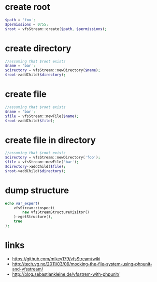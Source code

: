 # create root

```php
$path = 'foo';
$permissions = 0755;
$root = vfsStream::create($path, $permissions);
```

# create directory

```php
//assuming that $root exists
$name = 'bar';
$directory = vfsStream::newDirectory($name);
$root->addChild($directory);
```

# create file

```php
//assuming that $root exists
$name = 'bar';
$file = vfsStream::newFile($name);
$root->addChild($file);
```
# create file in directory

```php
//assuming that $root exists
$directory = vfsStream::newDirectory('foo');
$file = vfsStream::newFile('bar');
$directory->addChild($file);
$root->addChild($directory);
```

# dump structure

```php
echo var_export(
    vfsStream::inspect(
        new vfsStreamStructureVisitor()
    )->getStructure(),
    true
);
```

# links

* https://github.com/mikey179/vfsStream/wiki
* http://tech.vg.no/2011/03/09/mocking-the-file-system-using-phpunit-and-vfsstream/
* http://blog.sebastiankleine.de/vfsstrem-with-phpunit/
